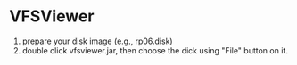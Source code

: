# VFSViewer

1. prepare your disk image (e.g., rp06.disk)
2. double click vfsviewer.jar, then choose the dick using "File" button on it.
